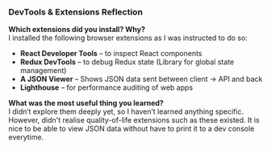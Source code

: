 ### DevTools & Extensions Reflection

**Which extensions did you install? Why?**  
I installed the following browser extensions as I was instructed to do so:
- **React Developer Tools** – to inspect React components
- **Redux DevTools** – to debug Redux state (Library for global state management)
- **A JSON Viewer** – Shows JSON data sent between client -> API and back
- **Lighthouse** – for performance auditing of web apps

**What was the most useful thing you learned?**  
I didn’t explore them deeply yet, so I haven’t learned anything specific. However, didn't realise quality-of-life extensions such as these existed. It is nice to be able to view JSON data without have to print it to a dev console everytime.